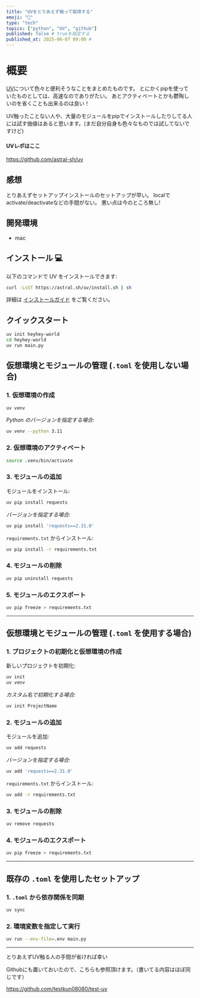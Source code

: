 ```yaml
---
title: "UVをとりあえず触って取得する"
emoji: "🐍"
type: "tech"
topics: ["python", "UV", "github"]
published: false # trueを指定する
published_at: 2025-06-07 09:00 #
---
```



# 概要

[UV](https://docs.astral.sh/uv/)について色々と便利そうなことをまとめたものです。
とにかくpipを使っていたものとしては、高速なのでありがたい。
あとアクティベートとかも鬱陶しいのを省くことも出来るのは良い！

UV触ったことない人や、大量のモジュールをpipでインストールしたりしてる人には試す価値はあると思います。(まだ自分自身も色々なものでは試してないですけど)

#### UVレポはここ
https://github.com/astral-sh/uv


## 感想
とりあえずセットアップインストールのセットアップが早い。
localでactivate/deactivateなどの手間がない。
悪い点は今のところ無し!


## 開発環境
- mac


## インストール 💻

以下のコマンドで UV をインストールできます:

```bash
curl -LsSf https://astral.sh/uv/install.sh | sh
```

詳細は [インストールガイド](https://docs.astral.sh/uv/getting-started/installation/) をご覧ください。


## クイックスタート

```bash
uv init heyhey-world
cd heyhey-world
uv run main.py
```


## 仮想環境とモジュールの管理 (`.toml` を使用しない場合)

### 1. 仮想環境の作成

```bash
uv venv
```

*Python のバージョンを指定する場合:*

```bash
uv venv --python 3.11
```

### 2. 仮想環境のアクティベート

```bash
source .venv/bin/activate
```

### 3. モジュールの追加

モジュールをインストール:

```bash
uv pip install requests
```

*バージョンを指定する場合:*

```bash
uv pip install 'requests==2.31.0'
```

`requirements.txt` からインストール:

```bash
uv pip install -r requirements.txt
```

### 4. モジュールの削除

```bash
uv pip uninstall requests
```

### 5. モジュールのエクスポート

```bash
uv pip freeze > requirements.txt
```

---

## 仮想環境とモジュールの管理 (`.toml` を使用する場合)

### 1. プロジェクトの初期化と仮想環境の作成

新しいプロジェクトを初期化:

```bash
uv init
uv venv
```

*カスタム名で初期化する場合:*

```bash
uv init ProjectName
```

### 2. モジュールの追加

モジュールを追加:

```bash
uv add requests
```

*バージョンを指定する場合:*

```bash
uv add 'requests==2.31.0'
```

`requirements.txt` からインストール:

```bash
uv add -r requirements.txt
```

### 3. モジュールの削除

```bash
uv remove requests
```

### 4. モジュールのエクスポート

```bash
uv pip freeze > requirements.txt
```

---

## 既存の `.toml` を使用したセットアップ

###  1. `.toml` から依存関係を同期

```bash
uv sync
```

### 2. 環境変数を指定して実行

```bash
uv run --env-file=.env main.py
```

---

とりあえずUV触る人の手間が省ければ幸い


Githubにも置いておいたので、こちらも参照頂けます。（書いてる内容はほぼ同じです）

https://github.com/testkun08080/test-uv